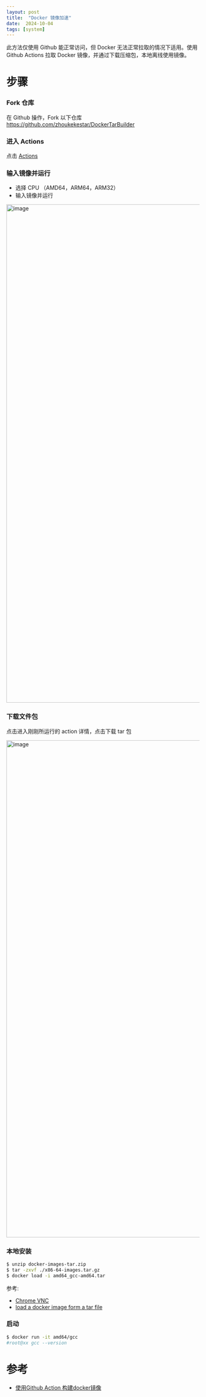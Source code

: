 ```yaml
---
layout: post
title:  "Docker 镜像加速"
date:  2024-10-04
tags: [system]
---
```


  此方法仅使用 Github 能正常访问，但 Docker 无法正常拉取的情况下适用。使用 Github Actions 拉取 Docker 镜像，并通过下载压缩包，本地离线使用镜像。

# 步骤

### Fork 仓库

在 Github 操作，Fork 以下仓库 https://github.com/zhoukekestar/DockerTarBuilder

### 进入 Actions

点击 [Actions](https://github.com/zhoukekestar/DockerTarBuilder/actions/workflows/amd64.yml)

### 输入镜像并运行

* 选择 CPU （AMD64，ARM64，ARM32）
* 输入镜像并运行

<img width="1299" alt="image" src="https://github.com/user-attachments/assets/94327aa3-d11d-47f7-9c31-7e5644c7d1b7">


### 下载文件包

  点击进入刚刚所运行的 action 详情，点击下载 tar 包

<img width="1296" alt="image" src="https://github.com/user-attachments/assets/dcc75267-4082-410c-a269-98d465881c05">


### 本地安装


```sh
$ unzip docker-images-tar.zip
$ tar -zxvf ./x86-64-images.tar.gz
$ docker load -i amd64_gcc-amd64.tar
```

参考:
* [Chrome VNC](https://zhoukekestar.github.io/notes/2024/07/14/chrome-vnc.html)
* [load a docker image form a tar file](https://stackoverflow.com/questions/40582300/how-to-load-a-docker-image-from-a-tar-file)

### 启动

```sh
$ docker run -it amd64/gcc
#root@xx gcc --version
```

# 参考

* [使用Github Action 构建docker镜像](https://wkdaily.cpolar.cn/archives/gc)
